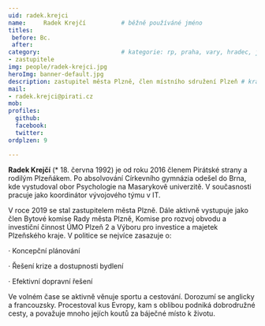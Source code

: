 ```yaml
---
uid: radek.krejci
name:     Radek Krejčí   	    # běžně používáné jméno
titles:
 before: Bc.
 after: 
category:                 	    # kategorie: rp, praha, vary, hradec, jmk, senat
- zastupitele
img: people/radek-krejci.jpg
heroImg: banner-default.jpg
description: zastupitel města Plzně, člen místního sdružení Plzeň # kratký popis, max 160 znaků
mail:
- radek.krejci@pirati.cz
mob:
profiles:
  github:         
  facebook: 		  
  twitter: 		  
ordplzen: 9

---
```

**Radek Krejčí** (* 18. června 1992) je od roku 2016 členem Pirátské strany a rodilým Plzeňákem. Po absolvování Církevního gymnázia odešel do Brna, kde vystudoval obor Psychologie na Masarykově univerzitě. V současnosti pracuje jako koordinátor  vývojového týmu v IT.

V roce 2019 se stal zastupitelem města Plzně. Dále aktivně vystupuje jako člen Bytové komise Rady města Plzně, Komise pro rozvoj obvodu a investiční činnost ÚMO Plzeň 2 a Výboru pro investice a majetek Plzeňského kraje. V politice se nejvíce zasazuje o:


·        Koncepční plánování

·        Řešení krize a dostupnosti bydlení

·        Efektivní dopravní řešení


Ve volném čase se aktivně věnuje sportu a cestování. Dorozumí se anglicky a francouzsky. Procestoval kus Evropy, kam s oblibou podniká dobrodružné cesty, a považuje mnoho jejích koutů za báječné místo k životu.
